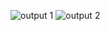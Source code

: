 ![output 1](https://user-images.githubusercontent.com/90286560/145309775-a208a9fd-4b6a-41da-a983-63f767acf1fa.jpeg)
![output 2](https://user-images.githubusercontent.com/90286560/145309778-d66a6ee3-eda9-4cb7-bf52-eb0f73614d55.jpeg)
